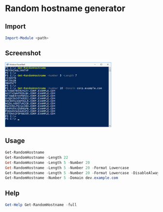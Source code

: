 # Random hostname generator

## Import
```powershell
Import-Module <path>
```

## Screenshot
<img src="./Images/hucv26pglyxb1w0.png" width="350px">

## Usage
```powershell
Get-RandomHostname
Get-RandomHostname -Length 22
Get-RandomHostname -Length 5 -Number 20
Get-RandomHostname -Length 5 -Number 20 -Format Lowercase
Get-RandomHostname -Length 5 -Number 20 -Format Lowercase -DisableAlwaysStartFromLetter
Get-RandomHostname -Number 5 -Domain dev.example.com
```

## Help
```powershell
Get-Help Get-RandomHostname -full
```
